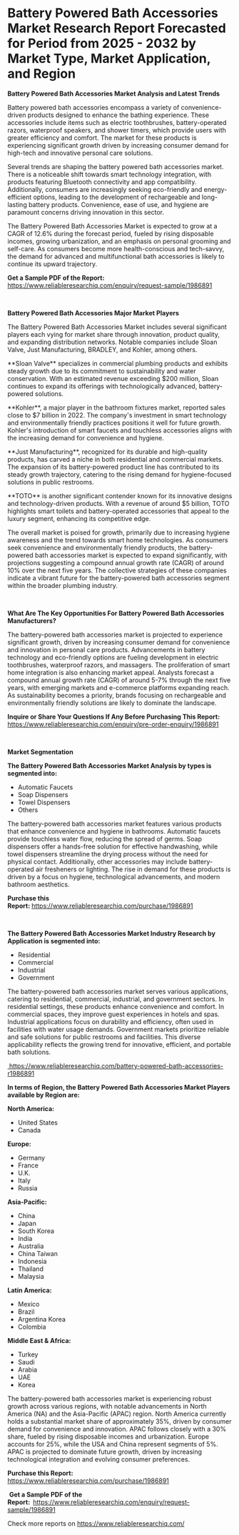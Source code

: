 <p><h1>Battery Powered Bath Accessories Market Research Report Forecasted for Period from 2025 -  2032 by Market Type, Market Application, and Region</h1></p><p><strong>Battery Powered Bath Accessories Market Analysis and Latest Trends</strong></p>
<p><p>Battery powered bath accessories encompass a variety of convenience-driven products designed to enhance the bathing experience. These accessories include items such as electric toothbrushes, battery-operated razors, waterproof speakers, and shower timers, which provide users with greater efficiency and comfort. The market for these products is experiencing significant growth driven by increasing consumer demand for high-tech and innovative personal care solutions.</p><p>Several trends are shaping the battery powered bath accessories market. There is a noticeable shift towards smart technology integration, with products featuring Bluetooth connectivity and app compatibility. Additionally, consumers are increasingly seeking eco-friendly and energy-efficient options, leading to the development of rechargeable and long-lasting battery products. Convenience, ease of use, and hygiene are paramount concerns driving innovation in this sector.</p><p>The Battery Powered Bath Accessories Market is expected to grow at a CAGR of 12.6% during the forecast period, fueled by rising disposable incomes, growing urbanization, and an emphasis on personal grooming and self-care. As consumers become more health-conscious and tech-savvy, the demand for advanced and multifunctional bath accessories is likely to continue its upward trajectory.</p></p>
<p><strong>Get a Sample PDF of the Report:&nbsp;</strong> <a href="https://www.reliableresearchiq.com/enquiry/request-sample/1986891?utm_campaign=3130&utm_medium=2&utm_source=Github&utm_content=ia&utm_term=06042025&utm_id=battery-powered-bath-accessories">https://www.reliableresearchiq.com/enquiry/request-sample/1986891</a></p>
<p>&nbsp;</p>
<p><strong>Battery Powered Bath Accessories Major Market Players</strong></p>
<p><p>The Battery Powered Bath Accessories Market includes several significant players each vying for market share through innovation, product quality, and expanding distribution networks. Notable companies include Sloan Valve, Just Manufacturing, BRADLEY, and Kohler, among others.</p><p>**Sloan Valve** specializes in commercial plumbing products and exhibits steady growth due to its commitment to sustainability and water conservation. With an estimated revenue exceeding $200 million, Sloan continues to expand its offerings with technologically advanced, battery-powered solutions.</p><p>**Kohler**, a major player in the bathroom fixtures market, reported sales close to $7 billion in 2022. The company's investment in smart technology and environmentally friendly practices positions it well for future growth. Kohler's introduction of smart faucets and touchless accessories aligns with the increasing demand for convenience and hygiene.</p><p>**Just Manufacturing**, recognized for its durable and high-quality products, has carved a niche in both residential and commercial markets. The expansion of its battery-powered product line has contributed to its steady growth trajectory, catering to the rising demand for hygiene-focused solutions in public restrooms.</p><p>**TOTO** is another significant contender known for its innovative designs and technology-driven products. With a revenue of around $5 billion, TOTO highlights smart toilets and battery-operated accessories that appeal to the luxury segment, enhancing its competitive edge.</p><p>The overall market is poised for growth, primarily due to increasing hygiene awareness and the trend towards smart home technologies. As consumers seek convenience and environmentally friendly products, the battery-powered bath accessories market is expected to expand significantly, with projections suggesting a compound annual growth rate (CAGR) of around 10% over the next five years. The collective strategies of these companies indicate a vibrant future for the battery-powered bath accessories segment within the broader plumbing industry.</p></p>
<p>&nbsp;</p>
<p><strong>What Are The Key Opportunities For Battery Powered Bath Accessories Manufacturers?</strong></p>
<p><p>The battery-powered bath accessories market is projected to experience significant growth, driven by increasing consumer demand for convenience and innovation in personal care products. Advancements in battery technology and eco-friendly options are fueling development in electric toothbrushes, waterproof razors, and massagers. The proliferation of smart home integration is also enhancing market appeal. Analysts forecast a compound annual growth rate (CAGR) of around 5-7% through the next five years, with emerging markets and e-commerce platforms expanding reach. As sustainability becomes a priority, brands focusing on rechargeable and environmentally friendly solutions are likely to dominate the landscape.</p></p>
<p><strong>Inquire or Share Your Questions If Any Before Purchasing This Report:</strong> <a href="https://www.reliableresearchiq.com/enquiry/pre-order-enquiry/1986891?utm_campaign=3130&utm_medium=2&utm_source=Github&utm_content=ia&utm_term=06042025&utm_id=battery-powered-bath-accessories">https://www.reliableresearchiq.com/enquiry/pre-order-enquiry/1986891</a></p>
<p>&nbsp;</p>
<p><strong>Market Segmentation</strong></p>
<p><strong>The Battery Powered Bath Accessories Market Analysis by types is segmented into:</strong></p>
<p><ul><li>Automatic Faucets</li><li>Soap Dispensers</li><li>Towel Dispensers</li><li>Others</li></ul></p>
<p><p>The battery-powered bath accessories market features various products that enhance convenience and hygiene in bathrooms. Automatic faucets provide touchless water flow, reducing the spread of germs. Soap dispensers offer a hands-free solution for effective handwashing, while towel dispensers streamline the drying process without the need for physical contact. Additionally, other accessories may include battery-operated air fresheners or lighting. The rise in demand for these products is driven by a focus on hygiene, technological advancements, and modern bathroom aesthetics.</p></p>
<p><strong>Purchase this Report:&nbsp;</strong><a href="https://www.reliableresearchiq.com/purchase/1986891?utm_campaign=3130&utm_medium=2&utm_source=Github&utm_content=ia&utm_term=06042025&utm_id=battery-powered-bath-accessories">https://www.reliableresearchiq.com/purchase/1986891</a></p>
<p>&nbsp;</p>
<p><strong>The Battery Powered Bath Accessories Market Industry Research by Application is segmented into:</strong></p>
<p><ul><li>Residential</li><li>Commercial</li><li>Industrial</li><li>Government</li></ul></p>
<p><p>The battery-powered bath accessories market serves various applications, catering to residential, commercial, industrial, and government sectors. In residential settings, these products enhance convenience and comfort. In commercial spaces, they improve guest experiences in hotels and spas. Industrial applications focus on durability and efficiency, often used in facilities with water usage demands. Government markets prioritize reliable and safe solutions for public restrooms and facilities. This diverse applicability reflects the growing trend for innovative, efficient, and portable bath solutions.</p></p>
<p><a href="https://www.reliableresearchiq.com/battery-powered-bath-accessories-r1986891?utm_campaign=3130&utm_medium=2&utm_source=Github&utm_content=ia&utm_term=06042025&utm_id=battery-powered-bath-accessories">&nbsp;https://www.reliableresearchiq.com/battery-powered-bath-accessories-r1986891</a></p>
<p><strong>In terms of Region, the Battery Powered Bath Accessories Market Players available by Region are:</strong></p>
<p>
    <p> <strong> North America: </strong>
        <ul>
            <li>United States</li>
            <li>Canada</li>
        </ul>
        </p> 
    <p> <strong> Europe: </strong>
        <ul>
            <li>Germany</li>
            <li>France</li>
            <li>U.K.</li>
            <li>Italy</li>
            <li>Russia</li>
        </ul>
        </p> 
    <p> <strong> Asia-Pacific: </strong>
        <ul>
            <li>China</li>
            <li>Japan</li>
            <li>South Korea</li>
            <li>India</li>
            <li>Australia</li>
            <li>China Taiwan</li>
            <li>Indonesia</li>
            <li>Thailand</li>
            <li>Malaysia</li>
        </ul>
        </p> 
    <p> <strong> Latin America: </strong>
        <ul>
            <li>Mexico</li>
            <li>Brazil</li>
            <li>Argentina Korea</li>
            <li>Colombia</li>
        </ul>
        </p> 
    <p> <strong> Middle East & Africa: </strong>
        <ul>
            <li>Turkey</li>
            <li>Saudi</li>
            <li>Arabia</li>
            <li>UAE</li>
            <li>Korea</li>
        </ul>
    </p>
    </p>
<p><p>The battery-powered bath accessories market is experiencing robust growth across various regions, with notable advancements in North America (NA) and the Asia-Pacific (APAC) region. North America currently holds a substantial market share of approximately 35%, driven by consumer demand for convenience and innovation. APAC follows closely with a 30% share, fueled by rising disposable incomes and urbanization. Europe accounts for 25%, while the USA and China represent segments of 5%. APAC is projected to dominate future growth, driven by increasing technological integration and evolving consumer preferences.</p></p>
<p><strong>Purchase this Report: </strong><a href="https://www.reliableresearchiq.com/purchase/1986891?utm_campaign=3130&utm_medium=2&utm_source=Github&utm_content=ia&utm_term=06042025&utm_id=battery-powered-bath-accessories">https://www.reliableresearchiq.com/purchase/1986891</a></p>
<p>&nbsp;<strong>Get a Sample PDF of the Report:&nbsp;&nbsp;</strong><a href="https://www.reliableresearchiq.com/enquiry/request-sample/1986891?utm_campaign=3130&utm_medium=2&utm_source=Github&utm_content=ia&utm_term=06042025&utm_id=battery-powered-bath-accessories">https://www.reliableresearchiq.com/enquiry/request-sample/1986891</a></p>
<p><strong></strong></p>
<p>Check more reports on <a href="https://www.reliableresearchiq.com/?utm_campaign=3130&utm_medium=2&utm_source=Github&utm_content=ia&utm_term=06042025&utm_id=battery-powered-bath-accessories">https://www.reliableresearchiq.com/</a></p>